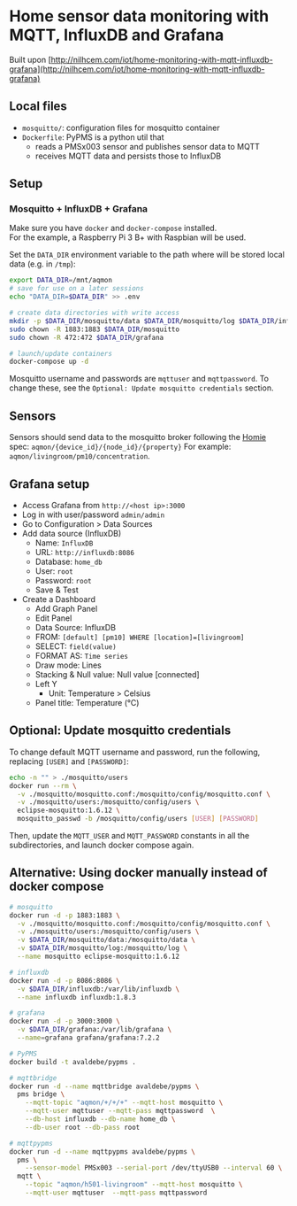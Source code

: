 # Home sensor data monitoring with MQTT, InfluxDB and Grafana

Built upon [http://nilhcem.com/iot/home-monitoring-with-mqtt-influxdb-grafana](http://nilhcem.com/iot/home-monitoring-with-mqtt-influxdb-grafana)  

## Local files

- `mosquitto/`: configuration files for mosquitto container
- `Dockerfile`: PyPMS is a python util that
  - reads a PMSx003 sensor and publishes sensor data to MQTT
  - receives MQTT data and persists those to InfluxDB

## Setup

### Mosquitto + InfluxDB + Grafana

Make sure you have `docker` and `docker-compose` installed.  
For the example, a Raspberry Pi 3 B+ with Raspbian will be used.

Set the `DATA_DIR` environment variable to the path where will be stored local data (e.g. in `/tmp`):

```bash
export DATA_DIR=/mnt/aqmon
# save for use on a later sessions
echo "DATA_DIR=$DATA_DIR" >> .env

# create data directories with write access
mkdir -p $DATA_DIR/mosquitto/data $DATA_DIR/mosquitto/log $DATA_DIR/influxdb $DATA_DIR/grafana
sudo chown -R 1883:1883 $DATA_DIR/mosquitto
sudo chown -R 472:472 $DATA_DIR/grafana

# launch/update containers
docker-compose up -d
```

Mosquitto username and passwords are `mqttuser` and `mqttpassword`.
To change these, see the `Optional: Update mosquitto credentials` section.

## Sensors

Sensors should send data to the mosquitto broker following the
[Homie][] spec: `aqmon/{device_id}/{node_id}/{property}`
For example: `aqmon/livingroom/pm10/concentration`.

[Homie]: https://homieiot.github.io/specification/spec-core-v2_0_0

## Grafana setup

- Access Grafana from `http://<host ip>:3000`
- Log in with user/password `admin/admin`
- Go to Configuration > Data Sources
- Add data source (InfluxDB)
  - Name: `InfluxDB`
  - URL: `http://influxdb:8086`
  - Database: `home_db`
  - User: `root`
  - Password: `root`
  - Save & Test
- Create a Dashboard
  - Add Graph Panel
  - Edit Panel
  - Data Source: InfluxDB
  - FROM: `[default] [pm10] WHERE [location]=[livingroom]`
  - SELECT: `field(value)`
  - FORMAT AS: `Time series`
  - Draw mode: Lines
  - Stacking & Null value: Null value [connected]
  - Left Y
    - Unit: Temperature > Celsius
  - Panel title: Temperature (°C)

## Optional: Update mosquitto credentials

To change default MQTT username and password, run the following, replacing `[USER]` and `[PASSWORD]`:

```bash
echo -n "" > ./mosquitto/users
docker run --rm \
  -v ./mosquitto/mosquitto.conf:/mosquitto/config/mosquitto.conf \
  -v ./mosquitto/users:/mosquitto/config/users \
  eclipse-mosquitto:1.6.12 \
  mosquitto_passwd -b /mosquitto/config/users [USER] [PASSWORD]
```

Then, update the `MQTT_USER` and `MQTT_PASSWORD` constants in all the subdirectories, and launch docker compose again.

## Alternative: Using docker manually instead of docker compose

```bash
# mosquitto
docker run -d -p 1883:1883 \
  -v ./mosquitto/mosquitto.conf:/mosquitto/config/mosquitto.conf \
  -v ./mosquitto/users:/mosquitto/config/users \
  -v $DATA_DIR/mosquitto/data:/mosquitto/data \
  -v $DATA_DIR/mosquitto/log:/mosquitto/log \
  --name mosquitto eclipse-mosquitto:1.6.12

# influxdb
docker run -d -p 8086:8086 \
  -v $DATA_DIR/influxdb:/var/lib/influxdb \
  --name influxdb influxdb:1.8.3

# grafana
docker run -d -p 3000:3000 \
  -v $DATA_DIR/grafana:/var/lib/grafana \
  --name=grafana grafana/grafana:7.2.2

# PyPMS
docker build -t avaldebe/pypms .

# mqttbridge
docker run -d --name mqttbridge avaldebe/pypms \
  pms bridge \
    --mqtt-topic "aqmon/+/+/+" --mqtt-host mosquitto \
    --mqtt-user mqttuser --mqtt-pass mqttpassword  \
    --db-host influxdb --db-name home_db \
    --db-user root --db-pass root

# mqttpypms
docker run -d --name mqttpypms avaldebe/pypms \
  pms \
    --sensor-model PMSx003 --serial-port /dev/ttyUSB0 --interval 60 \
  mqtt \
    --topic "aqmon/h501-livingroom" --mqtt-host mosquitto \
    --mqtt-user mqttuser  --mqtt-pass mqttpassword
```
